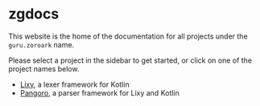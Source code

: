 # zgdocs

This website is the home of the documentation for all projects under the
`guru.zoroark` name. 

Please select a project in the sidebar to get started, or click on one of the
project names below.

- [Lixy](lixy/), a lexer framework for Kotlin
- [Pangoro](pangoro/), a parser framework for Lixy and Kotlin
